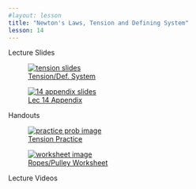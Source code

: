 ```yaml
---
#layout: lesson
title: "Newton's Laws, Tension and Defining System"
lesson: 14
---
```


<div class="heading3"> Lecture Slides </div>

<div class="thumb_container">

  <a href="https://drive.google.com/file/d/1l52As4Yfn_xsiQCZTKd46CFI85yl2f_F/view" target="_blank">
    <figure class="thumblink">
      <img class="thumblink-img" src="{{site.baseurl}}/images/thumbs/L14.png" alt="tension slides" >
      <figcaption class="thumblink-caption"> Tension/Def. System </figcaption>
    </figure>
  </a>

  <a href="https://drive.google.com/file/d/1OINiPcapYDkHIN0xd12JpzbOuaImIZZp/view" target="_blank">
    <figure class="thumblink">
      <img class="thumblink-img" src="{{site.baseurl}}/images/thumbs/L14b.png" alt="14 appendix slides" >
      <figcaption class="thumblink-caption"> Lec 14 Appendix </figcaption>
    </figure>
  </a>

</div>


<div class="heading3">
  Handouts
</div>

<div class="thumb_container">

  <a href="{{site.baseurl}}/handouts/h14.1_TensionSystem.pdf" target="_blank">
    <figure class="thumblink">
      <img class="thumblink-img-portrait" src="{{site.baseurl}}/images/thumbs/H14.png" alt="practice prob image" >
      <figcaption class="thumblink-caption"> Tension Practice </figcaption>
    </figure>
  </a>

  <a href="{{site.baseurl}}/handouts/h14.2_TensionSystemPractice.pdf" target="_blank">
    <figure class="thumblink">
      <img class="thumblink-img-portrait" src="{{site.baseurl}}/images/thumbs/H14b.png" alt="worksheet image" >
      <figcaption class="thumblink-caption"> Ropes/Pulley Worksheet </figcaption>
    </figure>
  </a>

</div>


<div class="heading3">
  Lecture Videos
</div>

